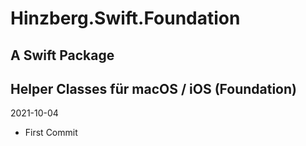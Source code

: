 # Hinzberg.Swift.Foundation
##  A Swift Package
## Helper Classes für  macOS / iOS (Foundation)

2021-10-04
- First Commit


